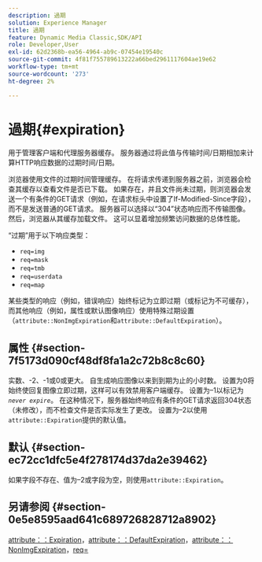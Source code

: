 ```yaml
---
description: 過期
solution: Experience Manager
title: 過期
feature: Dynamic Media Classic,SDK/API
role: Developer,User
exl-id: 62d2368b-ea56-4964-ab9c-07454e19540c
source-git-commit: 4f81f755789613222a66bed2961117604ae19e62
workflow-type: tm+mt
source-wordcount: '273'
ht-degree: 2%

---
```


# 過期{#expiration}

用于管理客户端和代理服务器缓存。 服务器通过将此值与传输时间/日期相加来计算HTTP响应数据的过期时间/日期。

浏览器使用文件的过期时间管理缓存。 在将请求传递到服务器之前，浏览器会检查其缓存以查看文件是否已下载。 如果存在，并且文件尚未过期，则浏览器会发送一个有条件的GET请求（例如，在请求标头中设置了If-Modified-Since字段），而不是发送普通的GET请求。 服务器可以选择以“304”状态响应而不传输图像。 然后，浏览器从其缓存加载文件。 这可以显着增加频繁访问数据的总体性能。

“过期”用于以下响应类型：

* `req=img`
* `req=mask`
* `req=tmb`
* `req=userdata`
* `req=map`

某些类型的响应（例如，错误响应）始终标记为立即过期（或标记为不可缓存），而其他响应（例如，属性或默认图像响应）使用特殊过期设置（`attribute::NonImgExpiration`和`attribute::DefaultExpiration`）。

## 属性 {#section-7f5173d090cf48df8fa1a2c72b8c8c60}

实数、-2、-1或0或更大。 自生成响应图像以来到到期为止的小时数。 设置为0将始终使回复图像立即过期，这样可以有效禁用客户端缓存。 设置为–1以标记为&#x200B;*`never expire`*。 在这种情况下，服务器始终响应有条件的GET请求返回304状态（未修改），而不检查文件是否实际发生了更改。 设置为–2以使用`attribute::Expiration`提供的默认值。

## 默认 {#section-ec72cc1dfc5e4f278174d37da2e39462}

如果字段不存在、值为–2或字段为空，则使用`attribute::Expiration`。

## 另请参阅 {#section-0e5e8595aad641c689726828712a8902}

[attribute：：Expiration](../../../../../../is-api/image-catalog/image-serving-api-ref/c-image-catalog-reference/c-attributes-reference/r-expiration.md#reference-a0bf4686425d4e00b8014c4950fb62b7)，[attribute：：DefaultExpiration](../../../../../../is-api/image-catalog/image-serving-api-ref/c-image-catalog-reference/c-attributes-reference/r-defaultexpiration.md#reference-0526166fab654fceb243b75d1ea4f0cf)，[attribute：：NonImgExpiration](../../../../../../is-api/image-catalog/image-serving-api-ref/c-image-catalog-reference/c-attributes-reference/r-nonimgexpiration.md#reference-a8066cd0d24b4ea98100ade4821f1f9d)，[req=](../../../../../../is-api/http-ref/image-serving-api-ref/c-http-protocol-reference/c-command-reference/r-req/r-req.md#reference-907cdb4a97034db7ad94695f25552e76)
